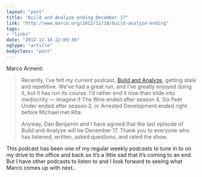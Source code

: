 ```yaml
---
layout: "post"
title: "Build and Analyze ending December 17"
link: "http://www.marco.org/2012/11/18/build-analyze-ending"
tags: 
- "links"
date: "2012-11-18 22:09:36"
ogtype: "article"
bodyclass: "post"
---
```


Marco Arment:

> Recently, I’ve felt my current podcast, [Build and Analyze](http://5by5.tv/buildanalyze), getting stale and repetitive. We’ve had a great run, and I’ve greatly enjoyed doing it, but it has run its course. I’d rather end it now than slide into mediocrity — imagine if The Wire ended after season 4, Six Feet Under ended after season 3, or Arrested Development ended right before Michael met Rita.
> 
> Anyway, Dan Benjamin and I have agreed that the last episode of Build and Analyze will be December 17. Thank you to everyone who has listened, written, asked questions, and rated the show.

This podcast has been one of my regular weekly podcasts to tune in to on my drive to the office and back so it’s a little sad that it’s coming to an end. But I have other podcasts to listen to and I look forward to seeing what Marco comes up with next..